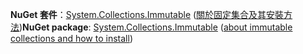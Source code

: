 <span data-ttu-id="56e7a-101">**NuGet 套件**：[System.Collections.Immutable](http://go.microsoft.com/fwlink/?LinkId=318047) ([關於固定集合及其安裝方法](/dotnet/api/system.collections.immutable#Remarks))</span><span class="sxs-lookup"><span data-stu-id="56e7a-101">**NuGet package**: [System.Collections.Immutable](http://go.microsoft.com/fwlink/?LinkId=318047) ([about immutable collections and how to install](/dotnet/api/system.collections.immutable#Remarks))</span></span>
